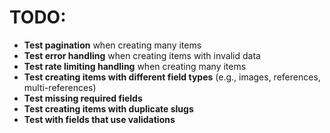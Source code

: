 # TODO:

- **Test pagination** when creating many items
- **Test error handling** when creating items with invalid data
- **Test rate limiting handling** when creating many items
- **Test creating items with different field types** (e.g., images, references, multi-references)
- **Test missing required fields**
- **Test creating items with duplicate slugs**
- **Test with fields that use validations**
